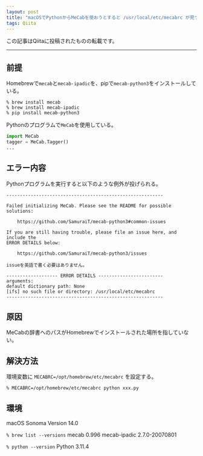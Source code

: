 ```yaml
---
layout: post
title: "macOSでPythonからMeCabを使おうとすると /usr/local/etc/mecabrc が見つからないと出るとき"
tags: Qiita
---
```

この記事はQiitaに投稿されたものの転載です。

---
## 前提

Homebrewで`mecab`と`mecab-ipadic`を、pipで`mecab-python3`をインストールしている。

```
% brew install mecab
% brew install mecab-ipadic
% pip install mecab-python3
```
Pythonのプログラムで`MeCab`を使用している。

```py:xxx.py
import MeCab
tagger = MeCab.Tagger()
...
```

## エラー内容

Pythonプログラムを実行すると以下のような例外が投げられる。

```
----------------------------------------------------------

Failed initializing MeCab. Please see the README for possible solutions:

    https://github.com/SamuraiT/mecab-python3#common-issues

If you are still having trouble, please file an issue here, and include the
ERROR DETAILS below:

    https://github.com/SamuraiT/mecab-python3/issues

issueを英語で書く必要はありません。

------------------- ERROR DETAILS ------------------------
arguments: 
default dictionary path: None
[ifs] no such file or directory: /usr/local/etc/mecabrc
----------------------------------------------------------
```

## 原因

MeCabの辞書へのパスがHomebrewでインストールされた場所を指していない。

## 解決方法

環境変数に `MECABRC=/opt/homebrew/etc/mecabrc` を設定する。

```
% MECABRC=/opt/homebrew/etc/mecabrc python xxx.py
```

## 環境
macOS Sonoma Version 14.0

`% brew list --versions`
mecab 0.996
mecab-ipadic 2.7.0-20070801

`% python --version`
Python 3.11.4
